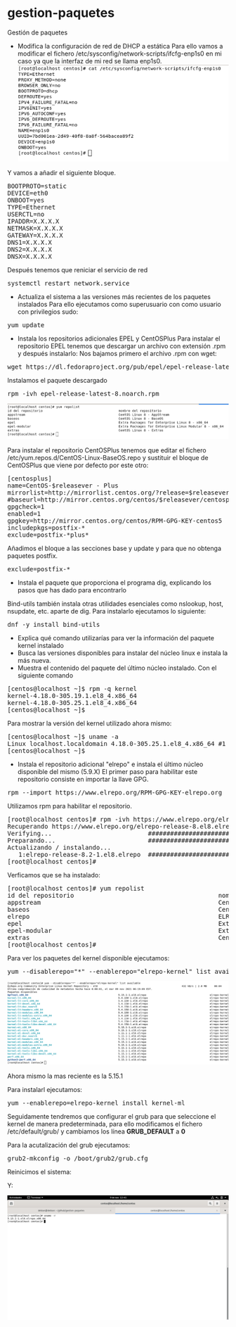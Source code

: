 # gestion-paquetes
Gestión de paquetes

* Modifica la configuración de red de DHCP a estática
Para ello vamos a modificar el fichero /etc/sysconfig/network-scripts/ifcfg-enp1s0 en mi caso ya que la interfaz de mi red se llama enp1s0.
![conf_red](/images/conf_red.png)

Y vamos a añadir el siguiente bloque.
<pre>BOOTPROTO=static
DEVICE=eth0
ONBOOT=yes
TYPE=Ethernet
USERCTL=no
IPADDR=X.X.X.X
NETMASK=X.X.X.X
GATEWAY=X.X.X.X
DNS1=X.X.X.X
DNS2=X.X.X.X
DNSX=X.X.X.X</pre>

Después tenemos que reniciar el servicio de red
<pre>systemctl restart network.service</pre>

* Actualiza el sistema a las versiones más recientes de los paquetes instalados
Para ello ejecutamos como superusuario con como usuario con privilegios sudo:
<pre>yum update</pre>
* Instala los repositorios adicionales EPEL y CentOSPlus
Para instalar el repositorio EPEL tenemos que descargar un archivo con extensión .rpm y después instalarlo:
Nos bajamos primero el archivo .rpm con wget:
<pre>wget https://dl.fedoraproject.org/pub/epel/epel-release-latest-8.noarch.rpm</pre>
Instalamos el paquete descargado
<pre>rpm -ivh epel-release-latest-8.noarch.rpm</pre>

![yumprepolist](/images/yumrepolist.png)

Para instalar el repositorio CentOSPlus tenemos que editar el fichero /etc/yum.repos.d/CentOS-Linux-BaseOS.repo  y sustituir el bloque de CentOSPlus que viene por defecto por este otro:

<pre>[centosplus]
name=CentOS-$releasever - Plus
mirrorlist=http://mirrorlist.centos.org/?release=$releasever&arch=$basearch&repo=centosplus
#baseurl=http://mirror.centos.org/centos/$releasever/centosplus/$basearch/
gpgcheck=1
enabled=1
gpgkey=http://mirror.centos.org/centos/RPM-GPG-KEY-centos5
includepkgs=postfix-*
exclude=postfix-*plus*
</pre>

Añadimos el bloque a las secciones base y update y para que no obtenga paquetes postfix.

<pre>exclude=postfix-*</pre>


* Instala el paquete que proporciona el programa dig, explicando los pasos que has dado para encontrarlo

Bind-utils también instala otras utilidades esenciales como nslookup, host, nsupdate, etc. aparte de dig.
Para instalarlo ejecutamos lo siguiente:
<pre>dnf -y install bind-utils</pre>

* Explica qué comando utilizarías para ver la información del paquete kernel instalado
* Busca las versiones disponibles para instalar del núcleo linux e instala la más nueva.
* Muestra el contenido del paquete del último núcleo instalado.
Con el siguiente comando
<pre>[centos@localhost ~]$ rpm -q kernel
kernel-4.18.0-305.19.1.el8_4.x86_64
kernel-4.18.0-305.25.1.el8_4.x86_64
[centos@localhost ~]$ </pre>
Para mostrar la versión del kernel utilizado ahora mismo:
<pre>[centos@localhost ~]$ uname -a
Linux localhost.localdomain 4.18.0-305.25.1.el8_4.x86_64 #1 SMP Wed Nov 3 10:29:07 UTC 2021 x86_64 x86_64 x86_64 GNU/Linux
[centos@localhost ~]$</pre> 
* Instala el repositorio adicional "elrepo" e instala el último núcleo disponible del mismo (5.9.X)
El primer paso para habilitar este repositorio consiste en importar la llave GPG.
<pre>rpm --import https://www.elrepo.org/RPM-GPG-KEY-elrepo.org</pre>
Utilizamos rpm para habilitar el repositorio.
<pre>[root@localhost centos]# rpm -ivh https://www.elrepo.org/elrepo-release-8.el8.elrepo.noarch.rpm
Recuperando https://www.elrepo.org/elrepo-release-8.el8.elrepo.noarch.rpm
Verifying...                          ################################# [100%]
Preparando...                         ################################# [100%]
Actualizando / instalando...
   1:elrepo-release-8.2-1.el8.elrepo  ################################# [100%]
[root@localhost centos]# 
</pre>
Verficamos que se ha instalado:
<pre>[root@localhost centos]# yum repolist
id del repositorio                                       nombre del repositorio
appstream                                                CentOS Linux 8 - AppStream
baseos                                                   CentOS Linux 8 - BaseOS
elrepo                                                   ELRepo.org Community Enterprise Linux Repository - el8
epel                                                     Extra Packages for Enterprise Linux 8 - x86_64
epel-modular                                             Extra Packages for Enterprise Linux Modular 8 - x86_64
extras                                                   CentOS Linux 8 - Extras
[root@localhost centos]#</pre> 
Para ver los paquetes del kernel disponible ejecutamos:
<pre>yum --disablerepo="*" --enablerepo="elrepo-kernel" list available</pre>

![kernel](/images/kernel.png)

Ahora mismo la mas reciente es la 5.15.1

Para instalarl ejecutamos:

<pre>yum --enablerepo=elrepo-kernel install kernel-ml</pre>

Seguidamente tendremos que configurar el grub para que seleccione el kernel de manera predeterminada, para ello modificamos el fichero /etc/default/grub/ y cambiamos los línea **GRUB_DEFAULT** a **0**

Para la acutalización del grub ejecutamos:
<pre>grub2-mkconfig -o /boot/grub2/grub.cfg</pre>

Reinicimos el sistema:

Y:

![kernelnuevo](/images/kernelnuevo.png)

